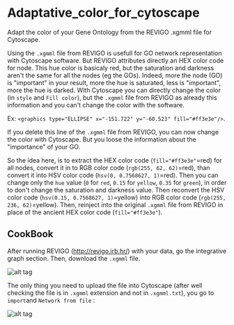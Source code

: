 # Adaptative_color_for_cytoscape
Adapt the color of your Gene Ontology from the REVIGO .xgmml file for Cytoscape.

Using the `.xgmml` file from REVIGO is usefull for GO network representation with Cytoscape software. But REVIGO attributes directly an HEX color code for node. This hue color is basicaly red, but the saturation and darkness aren't the same for all the nodes (eg the GOs). Indeed, more the node (GO) is "important" in your result, more the hue is saturated, less is "important", more the hue is darked. With Cytoscape you can directly change the color (in `style` and `Fill color`), but the `.xgmml` file from REVIGO  as already this information and you can't change the color with the software. 

Ex: `<graphics type="ELLIPSE" x="-151.722" y="-60.523" fill="#ff3e3e"/>`. 

If you delete this line of the `.xgmml` file from REVIGO, you can now change the color with Cytoscape. But you loose the information about the "importance" of your GO.

So the idea here, is to extract the HEX color code (`fill="#ff3e3e"`=red) for all nodes, convert it in to RGB color code (`rgb(255, 62, 62)`=red), than convert it into HSV color code (`hsv(0, 0.7568627, 1)`=red). Then you can change only the `hue` value (`0` for `red`, `0.15` for `yellow`, `0.35` for `green`), in order to don't change the saturation and darkness value. Then reconvert the HSV color code (`hsv(0.15, 0.7568627, 1)`=yellow) into RGB color code (`rgb(255, 236, 62)`=yellow). Then, reinject into the original `.xgmml` file from REVIGO in place of the ancient HEX color code (`fill="#ff3e3e"`).

## CookBook

After running REVIGO (http://revigo.irb.hr/) with your data, go the integrative graph section. Then, download the `.xgmml` file.

![alt tag](https://zupimages.net/up/19/27/zdlb.png)


The only thing you need to upload the file into Cytoscape (after well checking the file is in `.xgmml` extension and not in `.xgmml.txt`), you go to `import`and `Network from file` :

![alt tag](https://zupimages.net/up/19/27/5hd6.png)

